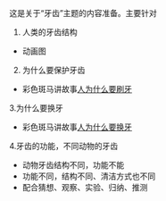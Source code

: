 这是关于“牙齿”主题的内容准备。主要针对



1. 人类的牙齿结构
- 动画图

2. 为什么要保护牙齿
- 彩色斑马讲故事[人为什么要刷牙](http://www.lizhi.fm/1682240/19963672163485958)


3.为什么要换牙
- 彩色斑马讲故事[人为什么要换牙](http://lizhi.hfvec111.cn/428496/2528280117519510022)

4.牙齿的功能，不同动物的牙齿
- 动物牙齿结构不同，功能不能
- 功能不同，结构不同、清洁方式也不同
- 配合猜想、观察、实验、归纳、推测


